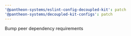 ```yaml
---
'@pantheon-systems/eslint-config-decoupled-kit': patch
'@pantheon-systems/decoupled-kit-configs': patch
---
```


Bump peer dependency requirements
